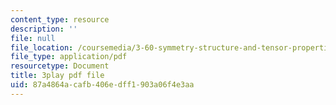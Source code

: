 ```yaml
---
content_type: resource
description: ''
file: null
file_location: /coursemedia/3-60-symmetry-structure-and-tensor-properties-of-materials-fall-2005/87a4864acafb406edff1903a06f4e3aa_O8q7AqZxtXQ.pdf
file_type: application/pdf
resourcetype: Document
title: 3play pdf file
uid: 87a4864a-cafb-406e-dff1-903a06f4e3aa
---
```

